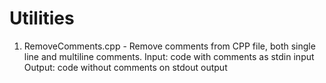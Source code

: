 # Utilities

1) RemoveComments.cpp - Remove comments from CPP file, both single line and multiline comments.
Input: code with comments as stdin input
Output: code without comments on stdout output
